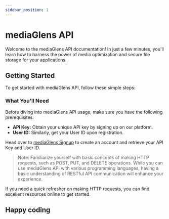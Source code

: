 ```yaml
---
sidebar_position: 1
---
```



# mediaGlens API

Welcome to the mediaGlens API documentation! In just a few minutes, you'll learn how to harness the power of media optimization and secure file storage for your applications.

## Getting Started

To get started with mediaGlens API, follow these simple steps:

### What You'll Need

Before diving into mediaGlens API usage, make sure you have the following prerequisites:

- **API Key:** Obtain your unique API key by signing up on our platform.
- **User ID:** Similarly, get your User ID upon registration.

Head over to [mediaGlens Signup](#) to create an account and retrieve your API Key and User ID.

> Note: Familiarize yourself with basic concepts of making HTTP requests, such as POST, PUT, and DELETE operations. While you can use mediaGlens API with various programming languages, having a basic understanding of RESTful API communication will enhance your experience.

If you need a quick refresher on making HTTP requests, you can find excellent resources online to get started.

## Happy coding
